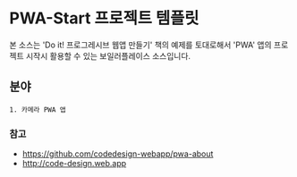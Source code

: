 # PWA-Start 프로젝트 템플릿

본 소스는 'Do it! 프로그레시브 웹앱 만들기' 책의 예제를 토대로해서 'PWA' 앱의 프로젝트 시작시 활용할 수 있는 보일러플레이스 소스입니다. 

## 분야
```
1. 카메라 PWA 앱
```

### 참고
* https://github.com/codedesign-webapp/pwa-about
* http://code-design.web.app
